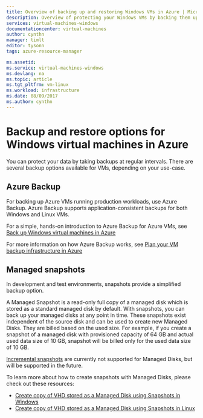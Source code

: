 ```yaml
---
title: Overview of backing up and restoring Windows VMs in Azure | Microsoft Docs
description: Overview of protecting your Windows VMs by backing them up using Azure Backup.
services: virtual-machines-windows
documentationcenter: virtual-machines
author: cynthn
manager: timlt
editor: tysonn
tags: azure-resource-manager

ms.assetid: 
ms.service: virtual-machines-windows
ms.devlang: na
ms.topic: article
ms.tgt_pltfrm: vm-linux
ms.workload: infrastructure
ms.date: 08/09/2017
ms.author: cynthn
---
```


# Backup and restore options for Windows virtual machines in Azure
You can protect your data by taking backups at regular intervals. There are several backup options available for VMs, depending on your use-case.



## Azure Backup

For backing up Azure VMs running production workloads, use Azure Backup. Azure Backup supports application-consistent backups for both Windows and Linux VMs.

For a simple, hands-on introduction to Azure Backup for Azure VMs, see [Back up Windows virtual machines in Azure](windows/tutorial-backup-vms.md)

For more information on how Azure Backup works, see [Plan your VM backup infrastructure in Azure](../../backup/backup-azure-vms-introduction.md)


## Managed snapshots 

In development and test environments, snapshots provide a simplified backup option.

A Managed Snapshot is a read-only full copy of a managed disk which is stored as a standard managed disk by default. With snapshots, you can back up your managed disks at any point in time. These snapshots exist independent of the source disk and can be used to create new Managed Disks. They are billed based on the used size. For example, if you create a snapshot of a managed disk with provisioned capacity of 64 GB and actual used data size of 10 GB, snapshot will be billed only for the used data size of 10 GB.  

[Incremental snapshots](storage-incremental-snapshots.md) are currently not supported for Managed Disks, but will be supported in the future.

To learn more about how to create snapshots with Managed Disks, please check out these resources:

* [Create copy of VHD stored as a Managed Disk using Snapshots in Windows](../virtual-machines/windows/snapshot-copy-managed-disk.md)
* [Create copy of VHD stored as a Managed Disk using Snapshots in Linux](../virtual-machines/linux/snapshot-copy-managed-disk.md)


